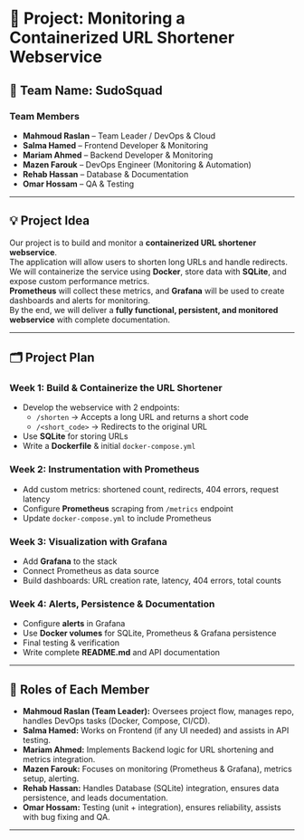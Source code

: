 # 📌 Project: Monitoring a Containerized URL Shortener Webservice  

## 👥 Team Name: SudoSquad  

### Team Members
- **Mahmoud Raslan** – Team Leader / DevOps & Cloud  
- **Salma Hamed** – Frontend Developer & Monitoring
- **Mariam Ahmed** – Backend Developer & Monitoring
- **Mazen Farouk** – DevOps Engineer (Monitoring & Automation)  
- **Rehab Hassan** – Database & Documentation  
- **Omar Hossam** – QA & Testing  

---

## 💡 Project Idea
Our project is to build and monitor a **containerized URL shortener webservice**.  
The application will allow users to shorten long URLs and handle redirects. We will containerize the service using **Docker**, store data with **SQLite**, and expose custom performance metrics.  
**Prometheus** will collect these metrics, and **Grafana** will be used to create dashboards and alerts for monitoring.  
By the end, we will deliver a **fully functional, persistent, and monitored webservice** with complete documentation.  

---

## 🗂 Project Plan  

### **Week 1: Build & Containerize the URL Shortener**
- Develop the webservice with 2 endpoints:  
  - `/shorten` → Accepts a long URL and returns a short code  
  - `/<short_code>` → Redirects to the original URL  
- Use **SQLite** for storing URLs  
- Write a **Dockerfile** & initial `docker-compose.yml`  

### **Week 2: Instrumentation with Prometheus**
- Add custom metrics: shortened count, redirects, 404 errors, request latency  
- Configure **Prometheus** scraping from `/metrics` endpoint  
- Update `docker-compose.yml` to include Prometheus  

### **Week 3: Visualization with Grafana**
- Add **Grafana** to the stack  
- Connect Prometheus as data source  
- Build dashboards: URL creation rate, latency, 404 errors, total counts  

### **Week 4: Alerts, Persistence & Documentation**
- Configure **alerts** in Grafana  
- Use **Docker volumes** for SQLite, Prometheus & Grafana persistence  
- Final testing & verification  
- Write complete **README.md** and API documentation  

---

## 🎯 Roles of Each Member
- **Mahmoud Raslan (Team Leader):** Oversees project flow, manages repo, handles DevOps tasks (Docker, Compose, CI/CD).  
- **Salma Hamed:** Works on Frontend (if any UI needed) and assists in API testing.  
- **Mariam Ahmed:** Implements Backend logic for URL shortening and metrics integration.  
- **Mazen Farouk:** Focuses on monitoring (Prometheus & Grafana), metrics setup, alerting.  
- **Rehab Hassan:** Handles Database (SQLite) integration, ensures data persistence, and leads documentation.  
- **Omar Hossam:** Testing (unit + integration), ensures reliability, assists with bug fixing and QA.  

---
